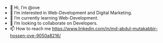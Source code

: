 - 👋 Hi, I’m @ove
- 👀 I’m interested in Web-Development and Digital Marketing.
- 🌱 I’m currently learning Web-Development.
- 💞️ I’m looking to collaborate on Developers.
- 📫 How to reach me https://www.linkedin.com/in/md-abdul-mutakabbir-hossen-ove-9050a8216/

<!---
ove02/ove02 is a ✨ special ✨ repository because its `README.md` (this file) appears on your GitHub profile.
You can click the Preview link to take a look at your changes.
--->
